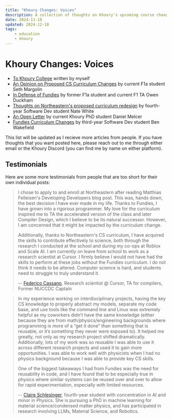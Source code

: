 ```yaml
---
title: "Khoury Changes: Voices"
description: A collection of thoughts on Khoury's upcoming course changes
date: 2024-11-18
updated: 2024-12-18
tags:
    - education
    - khoury
---
```


# Khoury Changes: Voices

-   [To Khoury College](/blog/khoury) written by myself
-   [An Opinion on Proposed CS Curriculum Changes](/blog/khoury/seth) by current
    F1a student Seth Margolin
-   [In Defense of Fundies](https://owen.duckham.dev/blog/defense-of-fundies) by
    former F1a student and current F1 TA Owen Duckham
-   [Thoughts on Northeastern's proposed curriculum redesign](https://natetheadequate.github.io/curriculum-redesign)
    by fourth-year Software Dev student Nate White
-   [An Open Letter](https://melcer.dev/2024/11/20/open-letter-khoury-curriculum.html)
    by current Khoury PhD student Daniel Melcer
-   [Fundies Curriculum Changes](https://blog.wakefield.fyi/#fundies) by
    third-year Software Dev student Ben Wakefield

This list will be updated as I recieve more articles from people. If you have
thoughts that you want posted here, please reach out to me through either email
or the Khoury Discord (you can find me by name on either platform).

## Testimonials

Here are some more testimonials from people that are too short for their own
individual posts:

> I chose to apply to and enroll at Northeastern after reading Matthias
> Felleisen's Developing Developers blog post. This was, hands down, the best
> decision I have ever made in my life. Thanks to Fundies, I have grown into a
> rigorous programmer. My love for the curriculum inspired me to TA the
> accelerated version of the class and later Compiler Design, which I believe to
> be its natural successor. However, I am concerned that it might be impacted by
> the curriculum change.
>
> Additionally, thanks to Northeastern's CS curriculum, I have acquired the
> skills to contribute effectively to science, both through the research I
> conducted at the school and during my co-ops at Roblox and Scale AI. I am
> currently on leave from school to work as a research scientist at Cursor. I
> firmly believe I would not have had the skills to perform at these jobs
> without the Fundies curriculum. I do not think it needs to be altered.
> Computer science is hard, and students need to struggle to truly understand
> it.
>
> -- [Federico Cassano](https://federico.codes), Research scientist @ Cursor, TA
> for compilers, Former NUCCDC Captain

> In my experience working on interdisciplinary projects, having the key CS
> knowledge to properly abstract my models, separate my code base, and use tools
> like the command line and Linux was extremely helpful as my coworkers didn’t
> have the same knowledge (either because they are from math/physics/engineering
> backgrounds where programming is more of a “get it done” than something that
> is reusable, or it’s something they never were exposed to). It helped me
> greatly, not only as my research project shifted dramatically. Additionally,
> lots of my work was so reusable I was able to use it across different research
> projects and used it to gain more opportunities. I was able to work well with
> physicists when I had no physics background because I was able to provide key
> CS skills.
>
> One of the biggest takeaways I had from Fundies was the need for reusability
> in code, and I have found that to be especially true in physics where similar
> systems can be reused over and over to allow for rapid experimentation,
> especially with limited resources.
>
> --
> [Claire Schlesinger](https://sites.google.com/view/claire-schlesinger/home),
> fourth-year student with concentration in AI and minor in Physics. She is
> pursuing a PhD in machine learning for material science/condensed matter
> physics, and has participated in research involving LLMs, Material Science,
> and Robotics.
